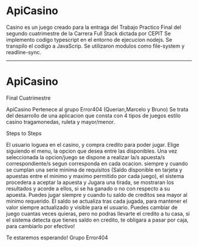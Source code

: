 # ApiCasino
Casino es un juego creado para la entraga del Trabajo Practico Final del segundo cuatrimestre de la Carrera Full Stack dictada por CEPIT
Se implemento codigo typescript en el entorno de ejecucion nodejs.
Se transpilo el codigo a JavaScrip.
Se utilizaron modulos como file-system y readline-sync.


-----------
# ApiCasino
Final Cuatrimestre

ApiCasino Pertenece al grupo Error404 (Querian,Marcelo  y Bruno)
Se trata del desarrollo de una aplicacion que consta con 4 tipos de juegos estilo casino
tragamonedas, ruleta y mayor/menor.

Steps to Steps

El usuario loguea en el casino, y compra credito para poder jugar.
Elige siguiendo el menu, la opcion que desea entre las disponibles.
Una vez seleccionada la opcion/juego se dispone a realizar la/s apuesta/s correspondiente/s segun corresponda en cada ocacion.
siempre y cuando se cumplan una serie minima de requisitos (Saldo disponible en tarjeta y apuestas entre el minimo y maximo permitido por cada juego), el sistema
procedera a aceptar la apuesta y Jugara una tirada, se mostraran los resultados y acorde a ellos, si se ha ganado o no con respecto a su apuesta.
Puedes jugar siempre y cuando tu saldo de creditos sea mayor al minimo requerido.
El saldo se actualiza tras cada jugada, para mantener el valor siempre actualizado y visible para el usuario.
Puedes cambiar de juego cuantas veces quieras, pero no podras llevarte el credito a tu casa, si el sistema detecta que tienes saldo en credito, te obligara a pasar por
caja, para cambiarlo por efectivo!

Te estaremos esperando!
Grupo Error404